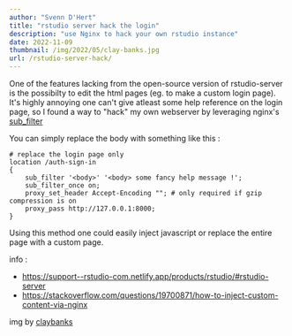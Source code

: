 ```yaml
---
author: "Svenn D'Hert"
title: "rstudio server hack the login"
description: "use Nginx to hack your own rstudio instance"
date: 2022-11-09
thumbnail: /img/2022/05/clay-banks.jpg
url: /rstudio-server-hack/
---
```

One of the features lacking from the open-source version of rstudio-server  is the possibilty to edit the html pages (eg. to make a custom login page). 
It's highly annoying one can't give atleast some help reference on the login page, so I found a way to "hack" my own webserver by leveraging nginx's [sub_filter](http://nginx.org/en/docs/http/ngx_http_sub_module.html)

You can simply replace the body with something like this :

```
# replace the login page only
location /auth-sign-in 
{
    sub_filter '<body>' '<body> some fancy help message !';
    sub_filter_once on;
    proxy_set_header Accept-Encoding ""; # only required if gzip compression is on
    proxy_pass http://127.0.0.1:8000;
}
```

Using this method one could easily inject javascript or replace the entire page with a custom page.

info : 
- https://support--rstudio-com.netlify.app/products/rstudio/#rstudio-server
- https://stackoverflow.com/questions/19700871/how-to-inject-custom-content-via-nginx


img by [claybanks](https://unsplash.com/@claybanks)
